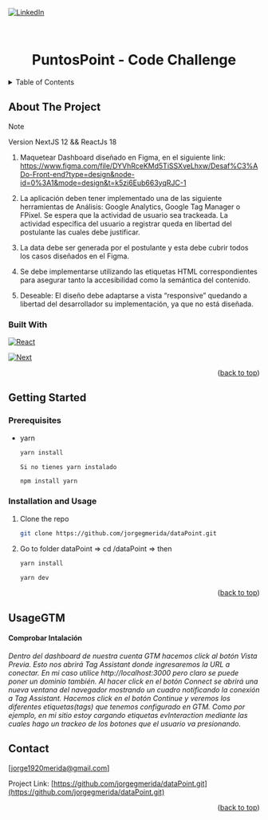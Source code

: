 <a name="readme-top"></a>

[![LinkedIn][linkedin-shield]][linkedin-url]

<!-- PROJECT LOGO -->
<br />
<div align="center">

  <h1 align="center">PuntosPoint - Code Challenge</h1>

</div>

<!-- TABLE OF CONTENTS -->
<details>
  <summary>Table of Contents</summary>
  <ol>
    <li>
      <a href="#about-the-project">About The Project</a>
      <ul>
        <li><a href="#built-with">Built With</a></li>
      </ul>
    </li>
    <li>
      <a href="#getting-started">Getting Started</a>
      <ul>
        <li><a href="#prerequisites">Prerequisites</a></li>
        <li><a href="#installation">Installation && Usage</a></li>
      </ul>
    </li>
    <li><a href="#UsageGTM">GTM</a></li>
    <li><a href="#license">License</a></li>
    <li><a href="#contact">Contact</a></li>
  </ol>
</details>

<!-- ABOUT THE PROJECT -->

## About The Project

> [!NOTE]
> Version NextJS 12 && ReactJs 18

1. Maquetear Dashboard diseñado en Figma, en el siguiente link:
   https://www.figma.com/file/DYVhRceKMd5TiSSXveLhxw/Desaf%C3%ADo-Front-end?type=design&node-id=0%3A1&mode=design&t=k5zi6Eub663yqRJC-1

2. La aplicación deben tener implementado una de las siguiente herramientas de
   Análisis: Google Analytics, Google Tag Manager o FPixel. Se espera que la
   actividad de usuario sea trackeada. La actividad específica del usuario a registrar
   queda en libertad del postulante las cuales debe justificar.

3. La data debe ser generada por el postulante y esta debe cubrir todos los casos
   diseñados en el Figma.

4. Se debe implementarse utilizando las etiquetas HTML correspondientes para
   asegurar tanto la accesibilidad como la semántica del contenido.

5. Deseable: El diseño debe adaptarse a vista “responsive” quedando a libertad del
   desarrollador su implementación, ya que no está diseñada.

### Built With

[![React][next.js]][next-url]

[![Next][react.js]][react-url]

<p align="right">(<a href="#readme-top">back to top</a>)</p>

<!-- GETTING STARTED -->

## Getting Started

### Prerequisites

- yarn

  ```sh
  yarn install
  ```

  `Si no tienes yarn instalado`

  ```sh
  npm install yarn
  ```

### Installation and Usage

1. Clone the repo

   ```sh
   git clone https://github.com/jorgegmerida/dataPoint.git

   ```

2. Go to folder dataPoint => cd /dataPoint => then

   ```sh
   yarn install
   ```

   ```sh
   yarn dev
   ```

<p align="right">(<a href="#readme-top">back to top</a>)</p>

## UsageGTM

#### Comprobar Intalación

_Dentro del dashboard de nuestra cuenta GTM hacemos click al botón Vista Previa.
Esto nos abrirá Tag Assistant donde ingresaremos la URL a conectar. En mi caso utilice http://localhost:3000 pero claro se puede poner un dominio también.
Al hacer click en el botón Connect se abrirá una nueva ventana del navegador mostrando un cuadro notificando la conexión a Tag Assistant.
Hacemos click en el botón Continue y veremos los diferentes etiquetas(tags) que tenemos configurado en GTM. Como por ejemplo, en mi sitio estoy cargando etiquetas evInteraction mediante las cuales hago un trackeo de los botones que el usuario va presionando._

<!-- CONTACT -->

## Contact

[jorge1920merida@gmail.com]

Project Link: [https://github.com/jorgegmerida/dataPoint.git](https://github.com/jorgegmerida/dataPoint.git)

<p align="right">(<a href="#readme-top">back to top</a>)</p>

[linkedin-shield]: https://img.shields.io/badge/-LinkedIn-black.svg?style=for-the-badge&logo=linkedin&colorB=555
[linkedin-url]: https://www.linkedin.com/in/jgmerida/
[react.js]: https://img.shields.io/badge/React-20232A?style=for-the-badge&logo=react&logoColor=61DAFB
[react-url]: https://reactjs.org/
[next-url]: https://nextjs.org/
[next.js]: https://img.shields.io/badge/next.js-000000?style=for-the-badge&logo=nextdotjs&logoColor=white

